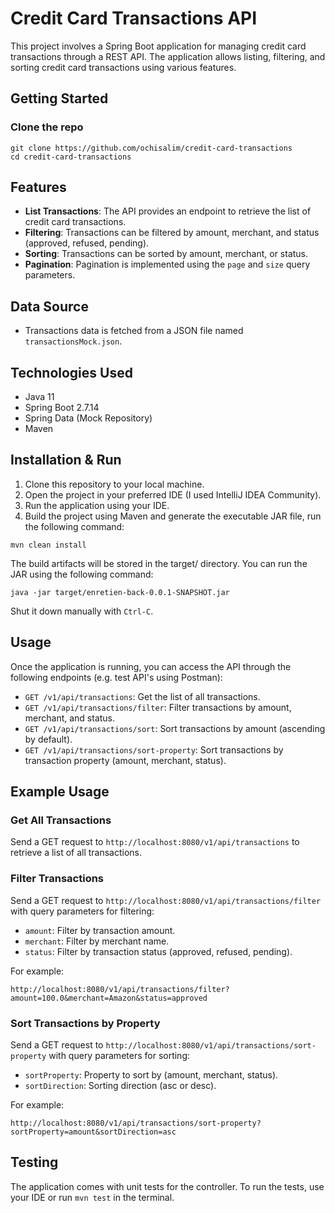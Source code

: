 # Credit Card Transactions API
This project involves a Spring Boot application for managing credit card transactions through a REST API. The application allows listing, filtering, and sorting credit card transactions using various features.

## Getting Started

### Clone the repo

```shell
git clone https://github.com/ochisalim/credit-card-transactions
cd credit-card-transactions
```

## Features

- **List Transactions**: The API provides an endpoint to retrieve the list of credit card transactions.
- **Filtering**: Transactions can be filtered by amount, merchant, and status (approved, refused, pending).
- **Sorting**: Transactions can be sorted by amount, merchant, or status.
- **Pagination**: Pagination is implemented using the `page` and `size` query parameters.

## Data Source

- Transactions data is fetched from a JSON file named `transactionsMock.json`.

## Technologies Used

- Java 11
- Spring Boot 2.7.14
- Spring Data (Mock Repository)
- Maven

## Installation & Run

1. Clone this repository to your local machine.
2. Open the project in your preferred IDE (I used IntelliJ IDEA Community).
3. Run the application using your IDE.
4. Build the project using Maven and generate the executable JAR file, run the following command:

```shell
mvn clean install
```
The build artifacts will be stored in the target/ directory. You can run the JAR using the following command:

```shell
java -jar target/enretien-back-0.0.1-SNAPSHOT.jar
```
Shut it down manually with `Ctrl-C`.

## Usage

Once the application is running, you can access the API through the following endpoints (e.g. test API's using Postman):

- `GET /v1/api/transactions`: Get the list of all transactions.
- `GET /v1/api/transactions/filter`: Filter transactions by amount, merchant, and status.
- `GET /v1/api/transactions/sort`: Sort transactions by amount (ascending by default).
- `GET /v1/api/transactions/sort-property`: Sort transactions by transaction property (amount, merchant, status).

## Example Usage

### Get All Transactions

Send a GET request to `http://localhost:8080/v1/api/transactions` to retrieve a list of all transactions.

### Filter Transactions

Send a GET request to `http://localhost:8080/v1/api/transactions/filter` with query parameters for filtering:

- `amount`: Filter by transaction amount.
- `merchant`: Filter by merchant name.
- `status`: Filter by transaction status (approved, refused, pending).

For example:
```shell
http://localhost:8080/v1/api/transactions/filter?amount=100.0&merchant=Amazon&status=approved
```

### Sort Transactions by Property

Send a GET request to `http://localhost:8080/v1/api/transactions/sort-property` with query parameters for sorting:

- `sortProperty`: Property to sort by (amount, merchant, status).
- `sortDirection`: Sorting direction (asc or desc).

For example:
```shell
http://localhost:8080/v1/api/transactions/sort-property?sortProperty=amount&sortDirection=asc
```

## Testing

The application comes with unit tests for the controller. To run the tests, use your IDE or run `mvn test` in the terminal.
